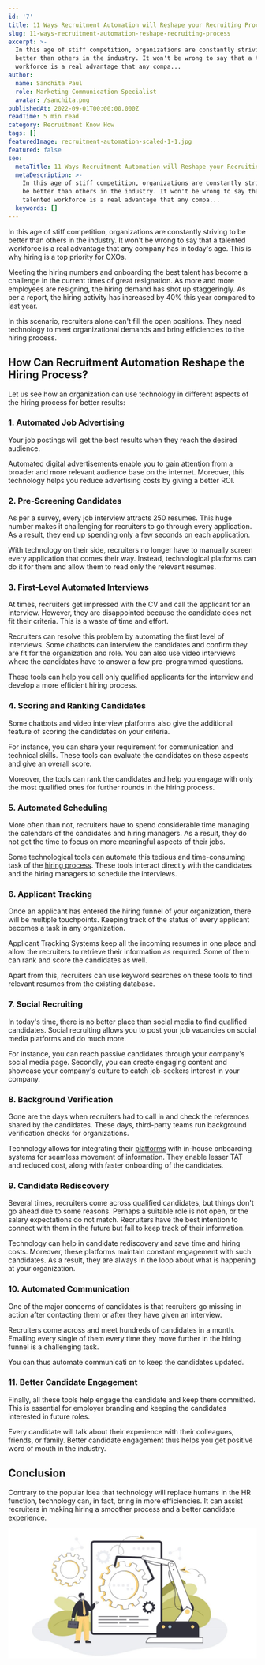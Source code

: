 ```yaml
---
id: '7'
title: 11 Ways Recruitment Automation will Reshape your Recruiting Process
slug: 11-ways-recruitment-automation-reshape-recruiting-process
excerpt: >-
  In this age of stiff competition, organizations are constantly striving to be
  better than others in the industry. It won't be wrong to say that a talented
  workforce is a real advantage that any compa...
author:
  name: Sanchita Paul
  role: Marketing Communication Specialist
  avatar: /sanchita.png
publishedAt: 2022-09-01T00:00:00.000Z
readTime: 5 min read
category: Recruitment Know How
tags: []
featuredImage: recruitment-automation-scaled-1-1.jpg
featured: false
seo:
  metaTitle: 11 Ways Recruitment Automation will Reshape your Recruiting Process
  metaDescription: >-
    In this age of stiff competition, organizations are constantly striving to
    be better than others in the industry. It won't be wrong to say that a
    talented workforce is a real advantage that any compa...
  keywords: []
---
```


In this age of stiff competition, organizations are constantly striving to be better than others in the industry. It won't be wrong to say that a talented workforce is a real advantage that any company has in today's age. This is why hiring is a top priority for CXOs. 

<!--more-->

Meeting the hiring numbers and onboarding the best talent has become a challenge in the current times of great resignation. As more and more employees are resigning, the hiring demand has shot up staggeringly. As per a report, the hiring activity has increased by 40% this year compared to last year.

In this scenario, recruiters alone can't fill the open positions. They need technology to meet organizational demands and bring efficiencies to the hiring process.

## How Can Recruitment Automation Reshape the Hiring Process?

Let us see how an organization can use technology in different aspects of the hiring process for better results:

### 1\. Automated Job Advertising

Your job postings will get the best results when they reach the desired audience.

Automated digital advertisements enable you to gain attention from a broader and more relevant audience base on the internet. Moreover, this technology helps you reduce advertising costs by giving a better ROI.

### 2\. Pre-Screening Candidates

As per a survey, every job interview attracts 250 resumes. This huge number makes it challenging for recruiters to go through every application. As a result, they end up spending only a few seconds on each application.

With technology on their side, recruiters no longer have to manually screen every application that comes their way. Instead, technological platforms can do it for them and allow them to read only the relevant resumes.

### 3\. First-Level Automated Interviews

At times, recruiters get impressed with the CV and call the applicant for an interview. However, they are disappointed because the candidate does not fit their criteria. This is a waste of time and effort. 

Recruiters can resolve this problem by automating the first level of interviews. Some chatbots can interview the candidates and confirm they are fit for the organization and role. You can also use video interviews where the candidates have to answer a few pre-programmed questions. 

These tools can help you call only qualified applicants for the interview and develop a more efficient hiring process.

### 4\. Scoring and Ranking Candidates

Some chatbots and video interview platforms also give the additional feature of scoring the candidates on your criteria.

For instance, you can share your requirement for communication and technical skills. These tools can evaluate the candidates on these aspects and give an overall score. 

Moreover, the tools can rank the candidates and help you engage with only the most qualified ones for further rounds in the hiring process.

### 5\. Automated Scheduling

More often than not, recruiters have to spend considerable time managing the calendars of the candidates and hiring managers. As a result, they do not get the time to focus on more meaningful aspects of their jobs.

Some technological tools can automate this tedious and time-consuming task of the [hiring process](https://www.thetalentpool.ai/blogs/7-reasons-why-candidates-drop-out-from-hiring-process/). These tools interact directly with the candidates and the hiring managers to schedule the interviews.

### 6\. Applicant Tracking

Once an applicant has entered the hiring funnel of your organization, there will be multiple touchpoints. Keeping track of the status of every applicant becomes a task in any organization. 

Applicant Tracking Systems keep all the incoming resumes in one place and allow the recruiters to retrieve their information as required. Some of them can rank and score the candidates as well. 

Apart from this, recruiters can use keyword searches on these tools to find relevant resumes from the existing database.

### 7\. Social Recruiting

In today's time, there is no better place than social media to find qualified candidates. Social recruiting allows you to post your job vacancies on social media platforms and do much more. 

For instance, you can reach passive candidates through your company's social media page. Secondly, you can create engaging content and showcase your company's culture to catch job-seekers interest in your company. 

### 8\. Background Verification

Gone are the days when recruiters had to call in and check the references shared by the candidates. These days, third-party teams run background verification checks for organizations.

Technology allows for integrating their [platforms](https://www.thetalentpool.ai/) with in-house onboarding systems for seamless movement of information. They enable lesser TAT and reduced cost, along with faster onboarding of the candidates.

### 9\. Candidate Rediscovery

Several times, recruiters come across qualified candidates, but things don't go ahead due to some reasons. Perhaps a suitable role is not open, or the salary expectations do not match. Recruiters have the best intention to connect with them in the future but fail to keep track of their information.

Technology can help in candidate rediscovery and save time and hiring costs. Moreover, these platforms maintain constant engagement with such candidates. As a result, they are always in the loop about what is happening at your organization. 

### 10\. Automated Communication

One of the major concerns of candidates is that recruiters go missing in action after contacting them or after they have given an interview.

Recruiters come across and meet hundreds of candidates in a month. Emailing every single of them every time they move further in the hiring funnel is a challenging task. 

You can thus automate communicati on to keep the candidates updated. 

### 11\. Better Candidate Engagement

Finally, all these tools help engage the candidate and keep them committed. This is essential for employer branding and keeping the candidates interested in future roles.

Every candidate will talk about their experience with their colleagues, friends, or family. Better candidate engagement thus helps you get positive word of mouth in the industry.

## Conclusion

Contrary to the popular idea that technology will replace humans in the HR function, technology can, in fact, bring in more efficiencies. It can assist recruiters in making hiring a smoother process and a better candidate experience. 

![recruitment-automation](images/recruitment-automation-scaled-1-1-1024x536.jpg)
